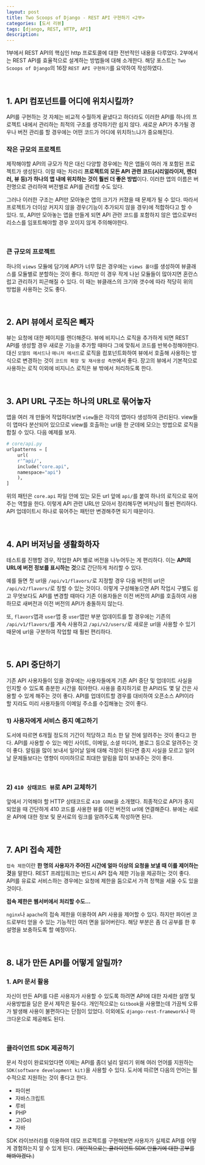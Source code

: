 ```yaml
---
layout: post
title: Two Scoops of Django - REST API 구현하기 <2부>
categories: [도서 리뷰]
tags: [django, REST, HTTP, API]
description: 
---
```


1부에서 REST API의 핵심인 http 프로토콜에 대한 전반적인 내용을 다루었다. 2부에서는 REST API를 효율적으로 설계하는 방법들에 대해 소개한다. 해당 포스트는 `Two Scoops of Django`의 16장 `REST API 구현하기`를 요약하여 작성하였다.

<br>

## 1. API 컴포넌트를 어디에 위치시킬까?

API를 구현하는 것 자체는 비교적 수월하게 끝냈다고 하더라도 이러한 API를 하나의 프로젝트 내에서 관리하는 최적의 구조를 생각하기란 쉽지 않다. 새로운 API가 추가될 경우나 버전 관리를 할 경우에는 어떤 코드가 어디에 위치하느냐가 중요해진다. 

### 작은 규모의 프로젝트

제작해야할 API의 규모가 작은 대신 다양할 경우에는 작은 앱들이 여러 개 포함된 프로젝트가 생성된다. 이럴 때는 차라리 **프로젝트의 모든 API 관련 코드(시리얼라이저, 렌더러, 뷰 등)가 하나의 앱 내에 위치하는 것이 훨씬 더 좋은 방법**이다. 이러한 앱의 이름은 버전명으로 관리하여 버전별로 API를 관리할 수도 있다.

그러나  이러한 구조는 API만 모아놓은 앱의 크기가 커졌을 때 문제가 될 수 있다. 따라서 프로젝트가 더이상 커지지 않을 경우(기능이 추가되지 않을 경우)에 적합하다고 할 수 있다. 또, API만 모아놓는 앱을 만들게 되면 API 관련 코드를 포함하지 않은 앱으로부터 리소스를 임포트해야할 경우 꼬이지 않게 주의해야한다. 

<br>

### 큰 규모의 프로젝트

하나의 `views` 모듈에 담기에 API가 너무 많은 경우에는 `views 폴더`를 생성하여 뷰클래스를 모듈별로 분할하는 것이 좋다. 하지만 이 경우 작게 나뉜 모듈들이 많아지면 혼란스럽고 관리하기 피곤해질 수 있다. 이 때는 뷰클래스의 크기와 갯수에 따라 적당히 위의 방법을 사용하는 것도 좋다.  
   
<br>

## 2. API 뷰에서 로직은 빼자

뷰는 요청에 대한 페이지를 렌더해준다. 뷰에 비지니스 로직을 추가하게 되면 REST API를 생성할 경우 새로운 기능을 추가할 때마다 그에 맞춰서 코드를 반복수정해야한다. 대신 `모델의 메서드`나 `매니저 메서드`로 로직을 컴포넌트화하여 뷰에서 호출해 사용하는 방식으로 변경하는 것이 `코드의 확장 및 재사용성 측면`에서 좋다. 장고의 뷰에서 기본적으로 사용하는 로직 이외에 비지니스 로직은 뷰 밖에서 처리하도록 한다.

<br>

## 3. API URL 구조는 하나의 URL로 묶어놓자

앱을 여러 개 만들어 작업하다보면 `view`들은 각각의 앱마다 생성하여 관리된다. view들이 앱마다 분산되어 있으므로 view를 호출하는 url을 한 군데에 모으는 방법으로 로직을 합칠 수 있다. 다음 예제를 보자. 

```python
# core/api.py
urlpatterns = [
	url(
	r'^api/', 
	include("core.api", 
	namespace="api")
	),
]
```

위의 패턴은 `core.api` 파일 안에 있는 모든 url 앞에 `api/`를 붙여 하나의 로직으로 묶어주는 역할을 한다. 이렇게 API 관련 URL만 모아서 정리해두면 버저닝이 훨씬 편리하다. API 업데이트시 하나로 묶어주는 패턴만 변경해주면 되기 때문이다.

<br>

## 4. API 버저닝을 생활화하자

테스트를 진행할 경우, 작업한 API 별로 버전을 나누어두는 게 편리하다. 이는 **API의 URL에 버전 정보를 표시하는 것**으로 간단하게 처리할 수 있다.

예를 들면 첫 url을 `/api/v1/flavors/`로 지정할 경우 다음 버전의 url은 `/api/v2/flavors/`로 칭할 수 있는 것이다. 이렇게 구성해놓으면 API 작업시 구별도 쉽고 무엇보다도 API를 변경할 때마다 기존 이용자들은 이전 버전의 API를 호출하여 사용하므로 새버전과 이전 버전의 API가 충돌하지 않는다. 

또, `flavors`앱과 `user`앱 중 `user`앱만 부분 업데이트를 할 경우에는 기존의 `/api/v1/flavors/`를 계속 사용하고 `/api/v2/users/`로 새로운 url을 사용할 수 있기 때문에 url을 구분하여 작업할 때 훨씬 편리하다.

<br>

## 5. API 중단하기 

기존 API 사용자들이 있을 경우에는 사용자들에게 기존 API 중단 및  업데이트 사실을 인지할 수 있도록 충분한 시간을 줘야한다. 사용을 중지하기로 한 API라도 몇 달 간은 사용할 수 있게 해주는 것이 좋다. API를 업데이트할 경우를 대비하여 오픈소스 API이라 할 지라도 미리 사용자들의 이메일 주소를 수집해놓는 것이 좋다. 

### 1) 사용자에게 서비스 중지 예고하기

도서에 따르면 6개월 정도의 기간이 적당하고 최소 한 달 전에 알려주는 것이 좋다고 한다. API를 사용할 수 있는 메인 사이트, 이메일, 소셜 미디어, 블로그 등으로 알려주는 것이 좋다. 알림을 많이 보내서 일어날 일에 대해 걱정이 된다면 중지 사실을 모르고 일어날 문제들보다는 영향이 미미하므로 최대한 알림을 많이 보내주는 것이 좋다.

<br>

### 2) `410 상태코드 뷰`로 API 교체하기

앞에서 기억해야 할 HTTP 상태코드로  `410 GONE`을 소개했다. 최종적으로 API가 중지되었을 때 간단하게 410 코드를 사용한 뷰를 이전 버전의 url에 연결해준다. 뷰에는 새로운 API에 대한 정보 및 문서로의 링크를 알려주도록 작성하면 된다. 

<br>

## 7. API 접속 제한

`접속 제한`이란 **한 명의 사용자가 주어진 시간에 얼마 이상의 요청을 보낼 때 이를 제어하는 것**을 말한다. REST 프레임워크는 반드시 API 접속 제한 기능을 제공하는 것이 좋다. API를 유료로 서비스하는 경우에는 요청에 제한을 둠으로서 가격 정책을 세울 수도 있을 것이다. 

**접속 제한은 웹서버에서 처리할 수도...**

`nginx`나 `apache`의 접속 제한을 이용하여 API 사용을 제어할 수 있다. 하지만 파이썬 코드로부터 얻을 수 있는 기능적인 여러 면을 잃어버린다. 해당 부분은 좀 더 공부를 한 후 설명을 보충하도록 할 예정이다.


<br>

## 8. 내가 만든 API를 어떻게 알릴까?

### 1. API 문서 활용

자신이 만든 API를 다른 사용자가 사용할 수 있도록 하려면 API에 대한 자세한 설명 및 사용방법을 담은 문서 제작은 필수다. 개인적으로는 `Gitbook`을 사용했는데 가끔씩 오류가 발생해 사용이 불편하다는 단점이 있었다. 이외에도 `django-rest-framework`나 마크다운으로 제공해도 된다. 

<br>

### 클라이언트 SDK 제공하기

문서 작성이 완료되었다면 이제는 API를 좀더 널리 알리기 위해 여러 언어를 지원하는 `SDK(software development kit)`을 사용할 수 있다. 도서에 따르면 다음의 언어는 필수적으로 지원하는 것이 좋다고 한다.

- 파이썬
- 자바스크립트
- 루비
- PHP
- 고(Go)
- 자바

SDK 라이브러리를 이용하여 데모 프로젝트를 구현해보면 사용자가 실제로 API를 어떻게 경험하는지 알 수 있게 된다. (~~개인적으로는 클라이언트 SDK 만들기에 대한 공부를 해봐야겠다.~~)


<br>

